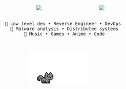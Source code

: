 <div align="center">
<img src="https://get.wallhere.com/photo/artwork-anime-anime-girls-2D-digital-digital-art-Yae-Sakura-portrait-display-vertical-1753041.jpg" width="25%" align="right" />
<img src="https://readme-typing-svg.demolab.com?font=Dancing+Script&weight=700&pause=1000&color=F77DE2&center=true&vCenter=true&random=false&width=435&lines=Reverse+engineer+%26+Developper+%F0%9F%90%BE" width="40%" />
<br><br>
<pre>
    💼 Low level dev • Reverse Engineer • DevOps 
    📖 Malware analysis • Distributed systems
    🐾 Music • Games • Anime • Code
</pre>
<br><br>
<img src="https://github.com/kittygirlyy/.img/blob/main/d2b688357b0c20cebde3745a3043108d-3590076793.gif" height="100" />
<br><br><br><br><br>
</div>
